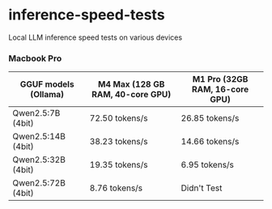 # inference-speed-tests

Local LLM inference speed tests on various devices

### Macbook Pro

| GGUF models (Ollama) | M4 Max (128 GB RAM, 40-core GPU) | M1 Pro (32GB RAM, 16-core GPU) |
| -------------------- | -------------------------------- | ------------------------------ |
| Qwen2.5:7B (4bit)    | 72.50 tokens/s                   | 26.85 tokens/s                 |
| Qwen2.5:14B (4bit)   | 38.23 tokens/s                   | 14.66 tokens/s                 |
| Qwen2.5:32B (4bit)   | 19.35 tokens/s                   | 6.95 tokens/s                  |
| Qwen2.5:72B (4bit)   | 8.76 tokens/s                    | Didn't Test                    |
